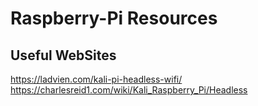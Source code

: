 # Raspberry-Pi Resources
## Useful WebSites
https://ladvien.com/kali-pi-headless-wifi/
https://charlesreid1.com/wiki/Kali_Raspberry_Pi/Headless
